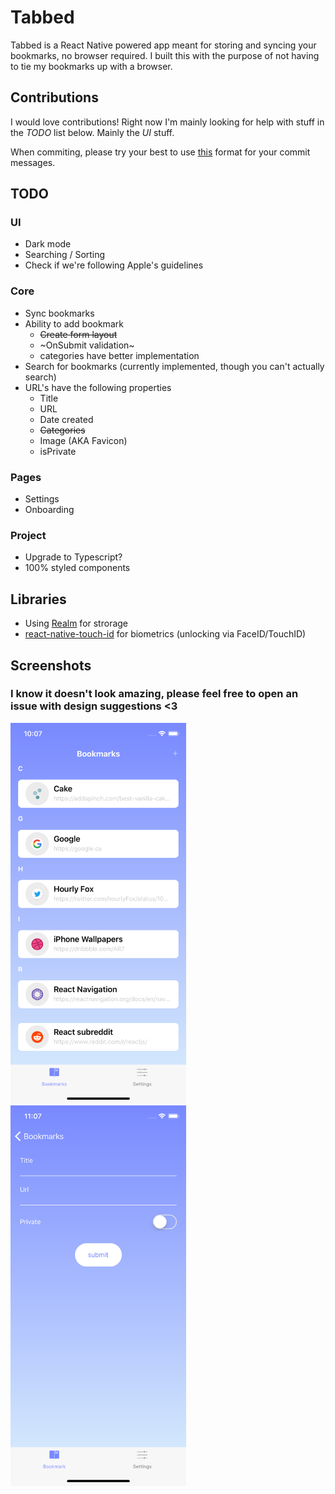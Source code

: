 # Tabbed

Tabbed is a React Native powered app meant for storing and syncing your bookmarks, no browser required. I built this with the purpose of not having to tie my bookmarks up with a browser.

## Contributions

I would love contributions! Right now I'm mainly looking for help with stuff in the _TODO_ list below. Mainly the _UI_ stuff.

When commiting, please try your best to use [this](http://karma-runner.github.io/2.0/dev/git-commit-msg.html) format for your commit messages.

## TODO

### UI

* Dark mode
* Searching / Sorting
* Check if we're following Apple's guidelines

### Core

* Sync bookmarks
* Ability to add bookmark
  * ~~Create form layout~~
  * ~OnSubmit validation~
  * categories have better implementation
* Search for bookmarks (currently implemented, though you can't actually search)
* URL's have the following properties
  * Title
  * URL
  * Date created
  * ~~Categories~~
  * Image (AKA Favicon)
  * isPrivate

### Pages

* Settings
* Onboarding

### Project

* Upgrade to Typescript?
* 100% styled components

## Libraries

* Using [Realm](https://realm.io/docs/javascript/latest/) for strorage
* [react-native-touch-id](https://github.com/naoufal/react-native-touch-id) for biometrics (unlocking via FaceID/TouchID)

## Screenshots

### I know it doesn't look amazing, please feel free to open an issue with design suggestions <3

<img src="./screenshots/SS1.png" alt="Tabbed homescreen" width=281 height=609/>
<img src="./screenshots/SS2.png" alt="Tabbed add bookmark form" width=281 height=609/>

